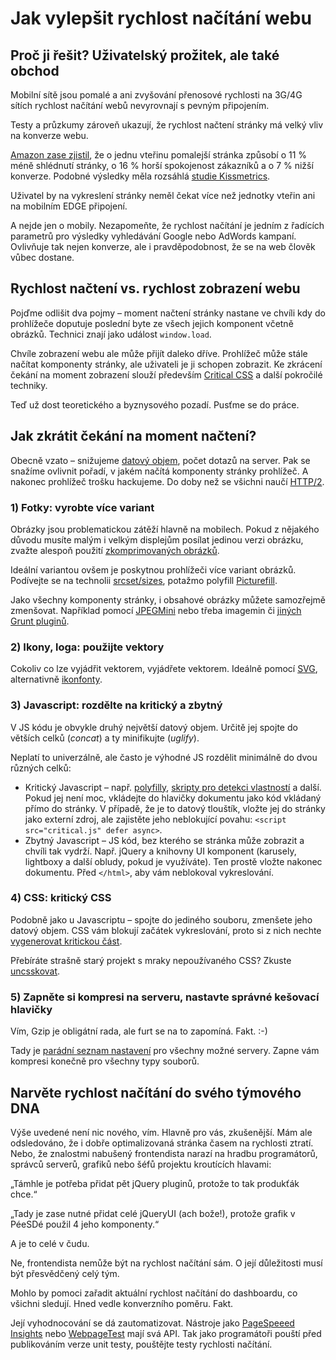 # Jak vylepšit rychlost načítání webu

## Proč ji řešit? Uživatelský prožitek, ale také obchod

Mobilní sítě jsou pomalé a ani zvyšování přenosové rychlosti na 3G/4G sítích rychlost načítání webů nevyrovnají s pevným připojením.

Testy a průzkumy zároveň ukazují, že rychlost načtení stránky má velký vliv na konverze webu.

[Amazon zase zjistil](https://speakerdeck.com/mangoweb/na-rychosti-zalezi-frontendisti-3-6-2015#7), že o jednu vteřinu pomalejší stránka způsobí o 11 % méně shlédnutí stránky, o 16 % horší spokojenost zákazníků a o 7 % nižší konverze. Podobné výsledky měla rozsáhlá [studie Kissmetrics](https://blog.kissmetrics.com/loading-time/?wide=1).

Uživatel by na vykreslení stránky neměl čekat více než jednotky vteřin ani na mobilním EDGE připojení.

A nejde jen o mobily. Nezapomeňte, že rychlost načítání je jedním z řadících parametrů pro výsledky vyhledávání Google nebo AdWords kampaní. Ovlivňuje tak nejen konverze, ale i pravděpodobnost, že se na web člověk vůbec dostane.

## Rychlost načtení vs. rychlost zobrazení webu

Pojďme odlišit dva pojmy – moment načtení stránky nastane ve chvíli kdy do prohlížeče doputuje poslední byte ze všech jejich komponent včetně obrázků. Technici znají jako událost `window.load`.

Chvíle zobrazení webu ale může přijít daleko dříve. Prohlížeč může stále načítat komponenty stránky, ale uživateli je ji schopen zobrazit. Ke zkrácení čekání na moment zobrazení slouží především [Critical CSS](http://www.vzhurudolu.cz/blog/35-critical-css) a další pokročilé techniky.

Teď už dost teoretického a byznysového pozadí. Pusťme se do práce.

## Jak zkrátit čekání na moment načtení?

Obecně vzato – snižujeme [datový objem](http://jecas.cz/datova-velikost), počet dotazů na server. Pak se snažíme ovlivnit pořadí, v jakém načítá komponenty stránky prohlížeč. A nakonec prohlížeč trošku hackujeme. Do doby než se všichni naučí [HTTP/2](http://www.zdrojak.cz/clanky/front-end-vyvojari-pozor-na-http2/).

### 1) Fotky: vyrobte více variant

Obrázky jsou problematickou zátěží hlavně na mobilech. Pokud z nějakého důvodu musíte malým i velkým displejům posílat jedinou verzi obrázku, zvažte alespoň použití [zkomprimovaných obrázků](https://www.filamentgroup.com/lab/compressive-images.html).

Ideální variantou ovšem je poskytnou prohlížeči více variant obrázků. Podívejte se na technolii [srcset/sizes](srcset-sizes.md), potažmo polyfill [Picturefill](picturefill.md).

Jako všechny komponenty stránky, i obsahové obrázky můžete samozřejmě zmenšovat. Například pomocí [JPEGMini](http://www.jpegmini.com/) nebo třeba imagemin či [jiných Grunt pluginů](http://www.vzhurudolu.cz/prirucka/grunt-pluginy#obrazky).

### 2) Ikony, loga: použijte vektory

Cokoliv co lze vyjádřit vektorem, vyjádřete vektorem. Ideálně pomocí [SVG](svg.md), alternativně [ikonfonty](https://css-tricks.com/examples/IconFont/).

### 3) Javascript: rozdělte na kritický a zbytný

V JS kódu je obvykle druhý největší datový objem. Určitě jej spojte do větších celků (*concat*) a ty minifikujte (*uglify*).

Neplatí to univerzálně, ale často je výhodné JS rozdělit minimálně do dvou různých celků:

- Kritický Javascript – např. [polyfilly](https://github.com/machal/rwd-space-news-example-finished/blob/master/index.php#L34), [skripty pro detekci vlastností](https://github.com/machal/rwd-space-news-example-finished/blob/master/index.php#L25) a další. Pokud jej není moc, vkládejte do hlavičky dokumentu jako kód vkládaný přímo do stránky. V případě, že je to datový tlouštík, vložte jej do stránky jako externí zdroj, ale zajistěte jeho neblokující povahu: `<script src="critical.js" defer async>`.
- Zbytný Javascript – JS kód, bez kterého se stránka může zobrazit a chvíli tak vydrží. Např. jQuery a knihovny UI komponent (karusely, lightboxy a další obludy, pokud je využíváte). Ten prostě vložte nakonec dokumentu. Před `</html>`, aby vám neblokoval vykreslování.

### 4) CSS: kritický CSS

Podobně jako u Javascriptu – spojte do jediného souboru, zmenšete jeho datový objem. CSS vám blokují začátek vykreslování, proto si z nich nechte [vygenerovat kritickou část](http://www.vzhurudolu.cz/blog/35-critical-css).

Přebíráte strašně starý projekt s mraky nepoužívaného CSS? Zkuste [uncsskovat](https://github.com/addyosmani/grunt-uncss).

### 5) Zapněte si kompresi na serveru, nastavte správné kešovací hlavičky

Vím, Gzip je obligátní rada, ale furt se na to zapomíná. Fakt. :-)

Tady je [parádní seznam nastavení](https://github.com/h5bp/server-configs) pro všechny možné servery. Zapne vám kompresi konečně pro všechny typy souborů.

## Narvěte rychlost načítání do svého týmového DNA

Výše uvedené není nic nového, vím. Hlavně pro vás, zkušenější. Mám ale odsledováno, že i dobře optimalizovaná stránka časem na rychlosti ztratí. Nebo, že znalostmi nabušený frontendista narazí na hradbu programátorů, správců serverů, grafiků nebo šéfů projektu kroutících hlavami:

„Támhle je potřeba přidat pět jQuery pluginů, protože to tak produkťák chce.“

„Tady je zase nutné přidat celé jQueryUI (ach bože!), protože grafik v PéeSDé použil 4 jeho komponenty.“

A je to celé v čudu.

Ne, frontendista nemůže být na rychlost načítání sám. O její důležitosti musí být přesvědčený celý tým.

Mohlo by pomoci zařadit aktuální rychlost načítání do dashboardu, co všichni sledují. Hned vedle konverzního poměru. Fakt.

Její vyhodnocování se dá zautomatizovat. Nástroje jako [PageSpeeed Insights](https://developers.google.com/speed/pagespeed/insights/) nebo [WebpageTest](http://www.webpagetest.org/) mají svá API. Tak jako programátoři pouští před publikováním verze unit testy, pouštějte testy rychlosti načítání.

